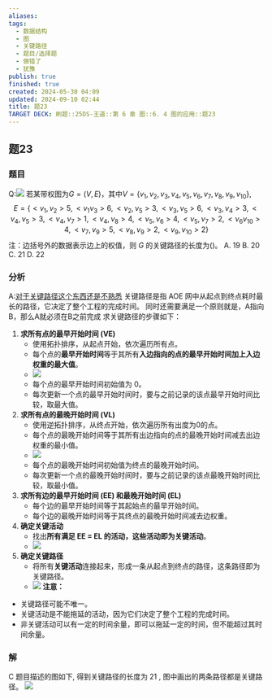```yaml
---
aliases: 
tags:
  - 数据结构
  - 图
  - 关键路径
  - 题目/选择题
  - 做错了
  - 犹豫
publish: true
finished: true
created: 2024-05-30 04:09
updated: 2024-09-10 02:44
title: 题23
TARGET DECK: 刷题::25DS-王道::第 6 章 图::6. 4 图的应用::题23
---
```

## 题23
### 题目
Q:![](https://img.hwenyi.live/202409100941755.webp)
若某带权图为$G=(V,E)$，其中$V=\{v_1,v_2,v_3,v_4,v_5,v_6,v_7,v_8,v_9,v_{10}\}$,
$$E=\{<v_1,v_2>5,<v_1\nu_{3}>6,<\nu_{2},\nu_{5}>3,<\nu_{3},\nu_{5}>6,<\nu_{3},\nu_{4}>3,<\nu_{4},\nu_{5}>3,<\nu_{4},\nu_{7}>1,<\nu_{4},\nu_{8}>4,<\nu_{5},\nu_{6}>4,<\nu_{5},\nu_{7}>2,<\nu_{6}v_{10}>4,<v_7,v_9>5,<v_8,v_9>2,<v_9,v_{10}>2\}$$
注：边括号外的数据表示边上的权值，则 $G$ 的关键路径的长度为()。
A. 19 
B. 20 
C. 21 
D. 22
### 分析
A:[对于关键路径这个东西还是不熟悉](https://www.bilibili.com/video/BV1dy421a7S1?t=8.0)
关键路径是指 AOE 网中从起点到终点耗时最长的路径，它决定了整个工程的完成时间。
同时还需要满足一个原则就是，A指向B，那么A就必须在B之前完成
求关键路径的步骤如下：
1. **求所有点的最早开始时间 (VE)**
    - 使用拓扑排序，从起点开始，依次遍历所有点。
    - 每个点的**最早开始时间**等于其所有**入边指向的点的最早开始时间加上入边权重的最大值**。
    - ![](https://img.hwenyi.live/202409101041917.webp)
    - 每个点的最早开始时间初始值为 0。
    - 每次更新一个点的最早开始时间时，要与之前记录的该点最早开始时间比较，取最大值。
2. **求所有点的最晚开始时间 (VL)**
    - 使用逆拓扑排序，从终点开始，依次遍历所有出度为0的点。
    - 每个点的最晚开始时间等于其所有出边指向的点的最晚开始时间减去出边权重的最小值。
    - ![](https://img.hwenyi.live/202409101042541.webp)
    - 每个点的最晚开始时间初始值为终点的最晚开始时间。
    - 每次更新一个点的最晚开始时间时，要与之前记录的该点最晚开始时间比较，取最小值。
3. **求所有边的最早开始时间 (EE) 和最晚开始时间 (EL)**
    - 每个边的最早开始时间等于其起始点的最早开始时间。
    - 每个边的最晚开始时间等于其终点的最晚开始时间减去边权重。
4. **确定关键活动**
    - 找出**所有满足 EE = EL 的活动，这些活动即为关键活动**。
    - ![](https://img.hwenyi.live/202409101039778.webp)
5. **确定关键路径**
    - 将所有**关键活动**连接起来，形成一条从起点到终点的路径，这条路径即为关键路径。
   - ![](https://img.hwenyi.live/202409101043045.webp)
**注意：**
- 关键路径可能不唯一。
- 关键活动是不能拖延的活动，因为它们决定了整个工程的完成时间。
- 非关键活动可以有一定的时间余量，即可以拖延一定的时间，但不能超过其时间余量。
### 解
C
题目描述的图如下, 得到关键路径的长度为 21 , 图中画出的两条路径都是关键路径。
![](https://img.hwenyi.live/202409101021226.webp)
<!--ID: 1726632849440-->


 